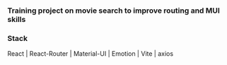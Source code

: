 ### Training project on movie search to improve routing and MUI skills
### Stack

React | React-Router | Material-UI | Emotion | Vite | axios 
